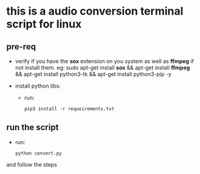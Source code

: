 
# this is a audio conversion terminal script for linux

## pre-req

- verify if you have the **sox** extension on you system as well as **ffmpeg** if not install them.
eg: sudo apt-get install **sox** && apt-get install **ffmpeg** && apt-get install python3-tk && apt-get install python3-pip -y


- install python libs:
    - run:

        ```pip3 install -r requeirements.txt```



## run the script

- run: 

    ```python convert.py```


and follow the steps
